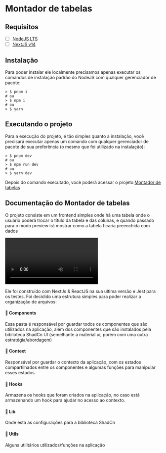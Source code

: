 # Montador de tabelas

## Requisitos

- [ ] [NodeJS LTS](https://nodejs.org/en)
- [ ] [NextJS v14](https://nextjs.org/)

## Instalação

Para poder instalar ele localmente precisamos apenas executar os comandos de instalação padrão do NodeJS com qualquer gerenciador de pacote:

```shell
> $ pnpm i
# ou
> $ npm i
# ou
> $ yarn
```

## Executando o projeto

Para a execução do projeto, é tão simples quanto a instalação, você precisará executar apenas um comando com qualquer gerenciador de pacote de sua preferência (o mesmo que foi utilizado na instalação):

```shell
> $ pnpm dev
# ou
> $ npm run dev
# ou
> $ yarn dev
```

Depois do comando executado, você poderá acessar o projeto [Montador de tabelas](http://localhost:3000)

## Documentação do Montador de tabelas

O projeto consiste em um frontend simples onde há uma tabela onde o usuário poderá trocar o título da tabela e das colunas, e quando passado para o modo preview irá mostrar como a tabela ficaria preenchida com dados

<video controls src="./docs/demonstration.mp4"></video>

Ele foi construído com NextJs & ReactJS na sua ultima versão e Jest para os testes. Foi decidido uma estrutura simples para poder realizar a organização de arquivos:

#### 📂 Components

Essa pasta é responsável por guardar todos os componentes que são utilizados na aplicação, além dos componentes que são instalados pela biblioteca ShadCn UI (semelhante a material ui, porém com uma outra estratégia/abordagem)

#### 📂 Context

Responsável por guardar o contexto da aplicação, com os estados compartilhados entre os componentes e algumas funções para manipular esses estados.

#### 📂 Hooks

Armazena os hooks que foram criados na aplicação, no caso está armazenando um hook para ajudar no acesso ao contexto.

#### 📂 Lib

Onde está as configurações para a biblioteca ShadCn

#### 📂 Utils

Alguns utilitários utilizados/funções na aplicação
